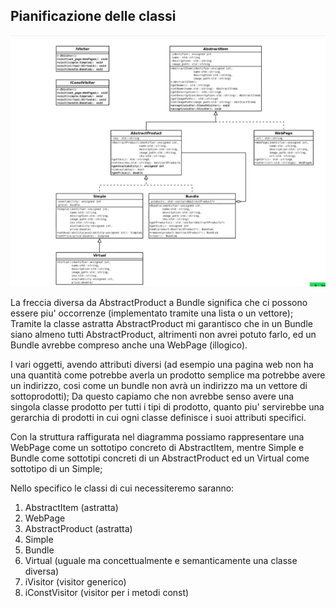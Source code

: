 ## **Pianificazione delle classi**

![UML](UMLDiagram.png)

La freccia diversa da AbstractProduct a Bundle significa che ci possono essere piu' occorrenze (implementato tramite una lista o un vettore);
Tramite la classe astratta AbstractProduct mi garantisco che in un Bundle siano almeno tutti AbstractProduct, altrimenti non avrei potuto farlo, ed un Bundle avrebbe compreso anche una WebPage (illogico).

I vari oggetti, avendo attributi diversi (ad esempio una pagina web non ha una quantità come potrebbe averla un prodotto semplice ma potrebbe avere un indirizzo, cosi come un bundle non avrà un indirizzo ma un vettore di sottoprodotti);
Da questo capiamo che non avrebbe senso avere una singola classe prodotto per tutti i tipi di prodotto, quanto piu' servirebbe una gerarchia di prodotti in cui ogni classe definisce i suoi attributi specifici.

Con la struttura raffigurata nel diagramma possiamo rappresentare una WebPage come un sottotipo concreto di AbstractItem, mentre Simple e Bundle come sottotipi concreti di un AbstractProduct ed un Virtual come sottotipo di un Simple;

Nello specifico le classi di cui necessiteremo saranno:
1.  AbstractItem (astratta)
2.  WebPage
3.  AbstractProduct (astratta)
4.  Simple
5.  Bundle
6.  Virtual (uguale ma concettualmente e semanticamente una classe diversa)
7.  iVisitor (visitor generico)
8.  iConstVisitor (visitor per i metodi const)






